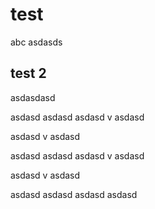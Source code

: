 # test
abc
asdasds

## test 2
asdasdasd

asdasd
asdasd
asdasd
v
asdasd

asdasd
v
asdasd

asdasd
asdasd
asdasd
v
asdasd

asdasd
v
asdasd

asdasd
asdasd
asdasd
asdasd

